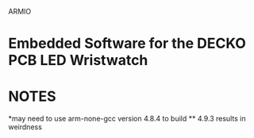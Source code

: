 ARMIO
# Embedded Software for the DECKO PCB LED Wristwatch


# NOTES
*may need to use arm-none-gcc version 4.8.4 to build
 ** 4.9.3 results in weirdness
